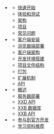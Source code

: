 * <i class="icon mdi mdi-emoticon-excited"></i>
  * [快速开始](README)
  * [体验和测试](start/demo)
  * [架构](start/arch)
  * [项目](start/project)
  * [常见问题](start/faq)
* <i class="icon mdi mdi-laptop-windows"></i>
  * [客户端安装](client/install)
  * [浏览器端部署](client/browser-deploy)
  * [客户端架构](client/arch)
  * [开发环境搭建](client/start.md)
  * [项目文件结构](client/project)
  * [打包](client/package.md)
  * [扩展机制](client/extension.md)
  * [API](client/api.md)
* <i class="icon mdi mdi-run-fast"></i>
  * [概述](server/summary)
  * [服务器部署](server/deploy)
  * [XXD API](server/xxd-api)
  * [XXB 数据库](server/xxb-api)
  * [XXB API](server/xxb-api)
* <i class="icon mdi mdi-compass-outline"></i>
  * [参与到官方开发](contribute.md)
  * [学习资料推荐](guide/learn)
